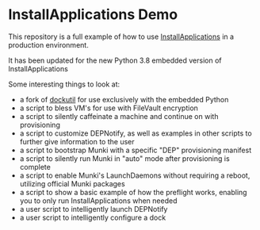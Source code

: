 # InstallApplications Demo
This repository is a full example of how to use [InstallApplications](https://github.com/erikng/installapplications) in a production environment.

It has been updated for the new Python 3.8 embedded version of InstallApplications

Some interesting things to look at:
- a fork of [dockutil](https://github.com/kcrawford/dockutil) for use exclusively with the embedded Python
- a script to bless VM's for use with FileVault encryption
- a script to silently caffeinate a machine and continue on with provisioning
- a script to customize DEPNotify, as well as examples in other scripts to further give information to the user
- a script to bootstrap Munki with a specific "DEP" provisioning manifest
- a script to silently run Munki in "auto" mode after provisioning is complete
- a script to enable Munki's LaunchDaemons without requiring a reboot, utilizing official Munki packages
- a script to show a basic example of how the preflight works, enabling you to only run InstallApplications when needed
- a user script to intelligently launch DEPNotify
- a user script to intelligently configure a dock
